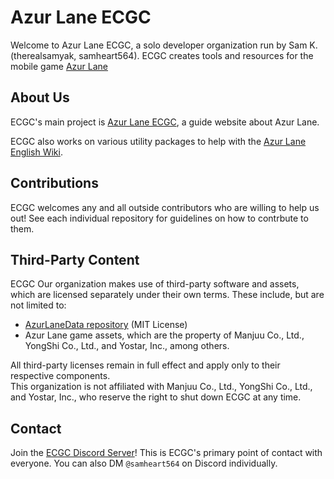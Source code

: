 # Azur Lane ECGC

Welcome to Azur Lane ECGC, a solo developer organization run by Sam K. (therealsamyak, samheart564). ECGC creates tools and resources for the mobile game [Azur Lane](https://en.wikipedia.org/wiki/Azur_Lane)

## About Us

ECGC's main project is [Azur Lane ECGC](https://azurlaneecgc.com/), a guide website about Azur Lane. 

ECGC also works on various utility packages to help with the [Azur Lane English Wiki](https://azurlane.koumakan.jp/wiki/Azur_Lane_Wiki).  

## Contributions

ECGC welcomes any and all outside contributors who are willing to help us out! See each individual repository for guidelines on how to contrbute to them. 

## Third-Party Content

ECGC Our organization makes use of third-party software and assets, which are licensed separately under their own terms. These include, but are not limited to:

- [AzurLaneData repository](https://github.com/MrLar/AzurLaneData) (MIT License)
- Azur Lane game assets, which are the property of Manjuu Co., Ltd., YongShi Co., Ltd., and Yostar, Inc., among others.

All third-party licenses remain in full effect and apply only to their respective components.  
This organization is not affiliated with Manjuu Co., Ltd., YongShi Co., Ltd., and Yostar, Inc., who reserve the right to shut down ECGC at any time.

## Contact

Join the [ECGC Discord Server](https://discord.gg/wKJKxq5WQt)! This is ECGC's primary point of contact with everyone. You can also DM `@samheart564` on Discord individually.
